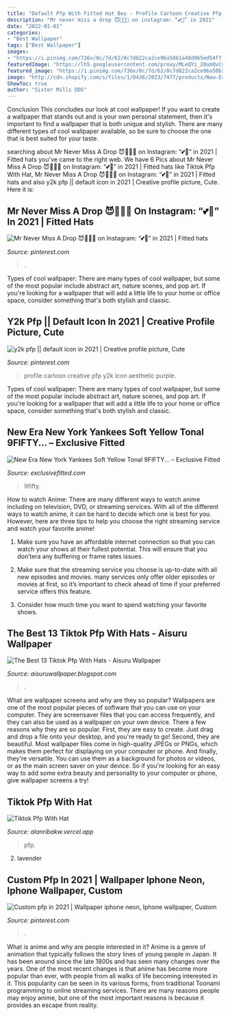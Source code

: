 ```yaml
---
title: "Default Pfp With Fitted Hat Boy - Profile Cartoon Creative Pfp Y2k Icon Aesthetic Purple"
description: "Mr never miss a drop 😈🧢🍭🍬 on instagram: “💕🍭” in 2021"
date: "2022-01-01"
categories:
- "Best Wallpaper"
tags: ["Best Wallpaper"]
images:
- "https://i.pinimg.com/736x/8c/7d/62/8c7d622ca2ce96a58b1a48d965ed54ff.jpg"
featuredImage: "https://lh5.googleusercontent.com/proxy/MLeQYi_20umQvCyGgmUMUZ5e22QEUREkKCJH_5yrBjENKkRTlXP1ZeEbxUTJ1RRD5lM8BqzFjYVIJmLa_wGdOTJyKgelo4euA1omWhyt0Wwvp8012eCDYWzfp2YGAir8EeJzO5ToEPuBgaHx1ARAY933obqf=w1200-h630-p-k-no-nu"
featured_image: "https://i.pinimg.com/736x/8c/7d/62/8c7d622ca2ce96a58b1a48d965ed54ff.jpg"
image: "http://cdn.shopify.com/s/files/1/0436/2023/7477/products/New-Era-New-York-Yankees-Soft-Yellow-Tonal-9FIFTY-Snapback-Hat-1_1200x1200.jpg?v=1595105211"
ShowToc: true
author: "Sister Mills DDS"
---
```



Conclusion
This concludes our look at cool wallpaper! If you want to create a wallpaper that stands out and is your own personal statement, then it's important to find a wallpaper that is both unique and stylish. There are many different types of cool wallpaper available, so be sure to choose the one that is best suited for your taste.

	

		
searching about Mr Never Miss A Drop 😈🧢🍭🍬 on Instagram: “💕🍭” in 2021 | Fitted hats you've came to the right web. We have 6 Pics about Mr Never Miss A Drop 😈🧢🍭🍬 on Instagram: “💕🍭” in 2021 | Fitted hats like Tiktok Pfp With Hat, Mr Never Miss A Drop 😈🧢🍭🍬 on Instagram: “💕🍭” in 2021 | Fitted hats and also y2k pfp || default icon in 2021 | Creative profile picture, Cute. Here it is:
		
    
## Mr Never Miss A Drop 😈🧢🍭🍬 On Instagram: “💕🍭” In 2021 | Fitted Hats

<img loading=lazy src="https://i.pinimg.com/736x/8c/7d/62/8c7d622ca2ce96a58b1a48d965ed54ff.jpg" onerror="this.onerror=null;this.src='https://tse1.mm.bing.net/th?id=OIP.CA-Oe6fCtsXmOi_PbkYw_gHaHa&amp;pid=15.1';" alt="Mr Never Miss A Drop 😈🧢🍭🍬 on Instagram: “💕🍭” in 2021 | Fitted hats">

_Source: pinterest.com_

>. 

	

Types of cool wallpaper:
There are many types of cool wallpaper, but some of the most popular include abstract art, nature scenes, and pop art. If you're looking for a wallpaper that will add a little life to your home or office space, consider something that's both stylish and classic.

    
## Y2k Pfp || Default Icon In 2021 | Creative Profile Picture, Cute

<img loading=lazy src="https://i.pinimg.com/236x/fa/0a/f5/fa0af5c124a08840dec556a34de5ace0.jpg?nii=t" onerror="this.onerror=null;this.src='https://tse4.mm.bing.net/th?id=OIP.Sw-S2X9lbeecNnXsJHMlQgAAAA&amp;pid=15.1';" alt="y2k pfp || default icon in 2021 | Creative profile picture, Cute">

_Source: pinterest.com_

>profile cartoon creative pfp y2k icon aesthetic purple. 

	

Types of cool wallpaper:
There are many types of cool wallpaper, but some of the most popular include abstract art, nature scenes, and pop art. If you're looking for a wallpaper that will add a little life to your home or office space, consider something that's both stylish and classic.

    
## New Era New York Yankees Soft Yellow Tonal 9FIFTY... – Exclusive Fitted

<img loading=lazy src="http://cdn.shopify.com/s/files/1/0436/2023/7477/products/New-Era-New-York-Yankees-Soft-Yellow-Tonal-9FIFTY-Snapback-Hat-1_1200x1200.jpg?v=1595105211" onerror="this.onerror=null;this.src='https://tse3.mm.bing.net/th?id=OIP.T9eSxUlE1JeeyRGDymecsQHaHa&amp;pid=15.1';" alt="New Era New York Yankees Soft Yellow Tonal 9FIFTY... – Exclusive Fitted">

_Source: exclusivefitted.com_

>9fifty. 

	

How to watch Anime: There are many different ways to watch anime including on television, DVD, or streaming services.
With all of the different ways to watch anime, it can be hard to decide which one is best for you. However, here are three tips to help you choose the right streaming service and watch your favorite anime!
1. Make sure you have an affordable internet connection so that you can watch your shows at their fullest potential. This will ensure that you don’tera any buffering or frame rates issues.

2. Make sure that the streaming service you choose is up-to-date with all new episodes and movies. many services only offer older episodes or movies at first, so it’s important to check ahead of time if your preferred service offers this feature.

3. Consider how much time you want to spend watching your favorite shows.

    
## The Best 13 Tiktok Pfp With Hats - Aisuru Wallpaper

<img loading=lazy src="https://lh5.googleusercontent.com/proxy/MLeQYi_20umQvCyGgmUMUZ5e22QEUREkKCJH_5yrBjENKkRTlXP1ZeEbxUTJ1RRD5lM8BqzFjYVIJmLa_wGdOTJyKgelo4euA1omWhyt0Wwvp8012eCDYWzfp2YGAir8EeJzO5ToEPuBgaHx1ARAY933obqf=w1200-h630-p-k-no-nu" onerror="this.onerror=null;this.src='https://tse2.mm.bing.net/th?id=OIP.ATpWTH7ZgG0AVneVrFrrowHaHa&amp;pid=15.1';" alt="The Best 13 Tiktok Pfp With Hats - Aisuru Wallpaper">

_Source: aisuruwallpaper.blogspot.com_

>. 

	

What are wallpaper screens and why are they so popular?
Wallpapers are one of the most popular pieces of software that you can use on your computer. They are screensaver files that you can access frequently, and they can also be used as a wallpaper on your own device. There a few reasons why they are so popular. First, they are easy to create. Just drag and drop a file onto your desktop, and you're ready to go! Second, they are beautiful. Most wallpaper files come in high-quality JPEGs or PNGs, which makes them perfect for displaying on your computer or phone. And finally, they're versatile. You can use them as a background for photos or videos, or as the main screen saver on your device. So if you're looking for an easy way to add some extra beauty and personality to your computer or phone, give wallpaper screens a try!

    
## Tiktok Pfp With Hat

<img loading=lazy src="https://i.pinimg.com/originals/02/b1/73/02b173cd86c25e7f7170a243a0bbc4c4.png" onerror="this.onerror=null;this.src='https://tse3.mm.bing.net/th?id=OIP.dKTouKsEhTtNpa-CGv9GPQHaGy&amp;pid=15.1';" alt="Tiktok Pfp With Hat">

_Source: alanribakw.vercel.app_

>pfp. 

	

2. lavender 

    
## Custom Pfp In 2021 | Wallpaper Iphone Neon, Iphone Wallpaper, Custom

<img loading=lazy src="https://i.pinimg.com/736x/6f/09/b7/6f09b7cf1ea9346827a96cb979c90d3b.jpg" onerror="this.onerror=null;this.src='https://tse3.mm.bing.net/th?id=OIP.zGWfqOicpY1dpoQb07nnjAHaHa&amp;pid=15.1';" alt="Custom pfp in 2021 | Wallpaper iphone neon, Iphone wallpaper, Custom">

_Source: pinterest.com_

>. 

	

What is anime and why are people interested in it?
Anime is a genre of animation that typically follows the story lines of young people in Japan. It has been around since the late 1800s and has seen many changes over the years. One of the most recent changes is that anime has become more popular than ever, with people from all walks of life becoming interested in it. This popularity can be seen in its various forms, from traditional Toonami programming to online streaming services. There are many reasons people may enjoy anime, but one of the most important reasons is because it provides an escape from reality.

